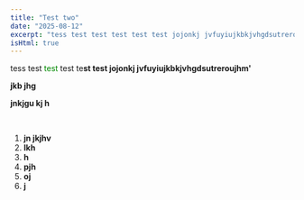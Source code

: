 ```yaml
---
title: "Test two"
date: "2025-08-12"
excerpt: "tess test test test test test jojonkj jvfuyiujkbkjvhgdsutreroujhm'jkb jhg jnkjgu kj hjn jkjhv lkhhpjhojj"
isHtml: true
---
```


<p>tess test <span style="color: rgb(0, 138, 0);">test</span> test te<strong>st test jojonkj jvfuyiujkbkjvhgdsutreroujhm'</strong></p><p><strong>jkb jhg</strong></p><p><strong> jnkjgu kj h</strong></p><p><br></p><ol><li><strong>jn jkjhv </strong></li><li><strong>lkh</strong></li><li><strong>h</strong></li><li class="ql-indent-4"><strong>pjh</strong></li><li><strong>oj</strong></li><li><strong>j</strong></li></ol>